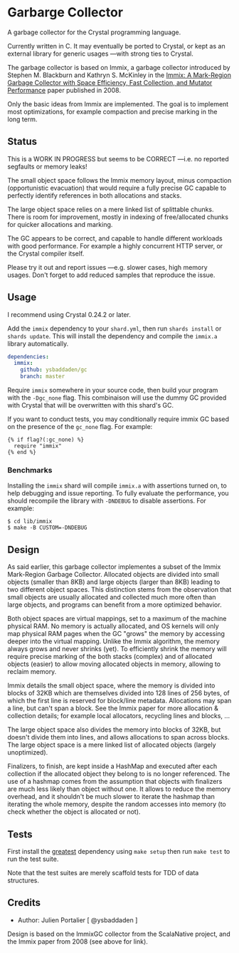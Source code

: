# Garbarge Collector

A garbage collector for the Crystal programming language.

Currently written in C. It may eventually be ported to Crystal, or kept as an
external library for generic usages —with strong ties to Crystal.

The garbage collector is based on Immix, a garbage collector introduced by
Stephen M. Blackburn and Kathryn S. McKinley in the
[Immix: A Mark-Region Garbage Collector with Space Efficiency, Fast Collection, and Mutator Performance](https://www.steveblackburn.org/pubs/papers/immix-pldi-2008.pdf)
paper published in 2008.

Only the basic ideas from Immix are implemented. The goal is to implement most
optimizations, for example compaction and precise marking in the long term.


## Status

This is a WORK IN PROGRESS but seems to be CORRECT —i.e. no reported segfaults
or memory leaks!

The small object space follows the Immix memory layout, minus compaction
(opportunistic evacuation) that would require a fully precise GC capable to
perfectly identify references in both allocations and stacks.

The large object space relies on a mere linked list of splittable chunks. There
is room for improvement, mostly in indexing of free/allocated chunks for quicker
allocations and marking.

The GC appears to be correct, and capable to handle different workloads with
good performance. For example a highly concurrent HTTP server, or the Crystal
compiler itself.

Please try it out and report issues —e.g. slower cases, high memory usages.
Don't forget to add reduced samples that reproduce the issue.


## Usage

I recommend using Crystal 0.24.2 or later.

Add the `immix` dependency to your `shard.yml`, then run `shards install` or
`shards update`. This will install the dependency and compile the `immix.a`
library automatically.

```yaml
dependencies:
  immix:
    github: ysbaddaden/gc
    branch: master
```

Require `immix` somewhere in your source code, then build your program with the
`-Dgc_none` flag. This combinaison will use the dummy GC provided with Crystal
that will be overwritten with this shard's GC.

If you want to conduct tests, you may conditionally require immix GC based on
the presence of the `gc_none` flag. For example:

```crystal
{% if flag?(:gc_none) %}
  require "immix"
{% end %}
```


### Benchmarks

Installing the `immix` shard will compile `immix.a` with assertions turned on,
to help debugging and issue reporting. To fully evaluate the performance, you
should recompile the library with `-DNDEBUG` to disable assertions. For example:

```console
$ cd lib/immix
$ make -B CUSTOM=-DNDEBUG
```


## Design

As said earlier, this garbage collector implementes a subset of the Immix
Mark-Region Garbage Collector. Allocated objects are divided into small objects
(smaller than 8KB) and large objects (larger than 8KB) leading to two different
object spaces. This distinction stems from the observation that small objects are
usually allocated and collected much more often than large objects, and programs 
can benefit from a more optimized behavior.

Both object spaces are virtual mappings, set to a maximum of the machine physical
RAM. No memory is actually allocated, and OS kernels will only map physical RAM
pages when the GC "grows" the memory by accessing deeper into the virtual mapping.
Unlike the Immix algorithm, the memory always grows and never shrinks (yet). To
efficiently shrink the memory will require precise marking of the both stacks
(complex) and of allocated objects (easier) to allow moving allocated objects in
memory, allowing to reclaim memory.

Immix details the small object space, where the memory is divided into blocks of
32KB which are themselves divided into 128 lines of 256 bytes, of which the first
line is reserved for block/line metadata. Allocations may span a line, but can't
span a block. See the Immix paper for more allocation & collection details; for
example local allocators, recycling lines and blocks, ...

The large object space also divides the memory into blocks of 32KB, but doesn't
divide them into lines, and allows allocations to span across blocks. The large
object space is a mere linked list of allocated objects (largely unoptimized).

Finalizers, to finish, are kept inside a HashMap and executed after each
collection if the allocated object they belong to is no longer referenced. The
use of a hashmap comes from the assumption that objects with finalizers are much
less likely than object without one. It allows to reduce the memory overhead,
and it shouldn't be much slower to iterate the hashmap than iterating the whole
memory, despite the random accesses into memory (to check whether the object is
allocated or not).


## Tests

First install the [greatest](https://github.com/silentbicycle/greatest/)
dependency using `make setup` then run `make test` to run the test suite.

Note that the test suites are merely scaffold tests for TDD of data structures.


## Credits

- Author: Julien Portalier [ @ysbaddaden ]

Design is based on the ImmixGC collector from the ScalaNative project, and the
Immix paper from 2008 (see above for link).

